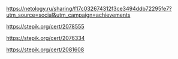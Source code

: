 https://netology.ru/sharing/f17c032674312f3ce3494ddb72295fe7?utm_source=social&utm_campaign=achievements
  
https://stepik.org/cert/2078555
  
https://stepik.org/cert/2076334
  
https://stepik.org/cert/2081608
  
